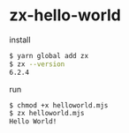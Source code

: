 # zx-hello-world

install

```sh
$ yarn global add zx
$ zx --version
6.2.4
```

run

```sh
$ chmod +x helloworld.mjs
$ zx helloworld.mjs
Hello World!
```
